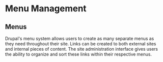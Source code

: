 # Menu Management

## Menus

Drupal's menu system allows users to create as many separate menus as they need throughout their site. Links can be created to both external sites and internal pieces of content. The site administration interface gives users the ability to organize and sort these links within their respective menus.
